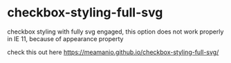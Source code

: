 # checkbox-styling-full-svg
checkbox styling with fully svg engaged, this option does not work properly in IE 11, because of appearance property

check this out here https://meamanio.github.io/checkbox-styling-full-svg/
